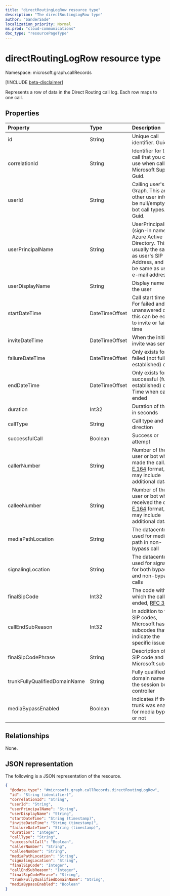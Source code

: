 ```yaml
---
title: "directRoutingLogRow resource type"
description: "The directRoutingLogRow type"
author: "SanderSade"
localization_priority: Normal
ms.prod: "cloud-communications"
doc_type: "resourcePageType"
---
```


# directRoutingLogRow resource type

Namespace: microsoft.graph.callRecords

[!INCLUDE [beta-disclaimer](../../includes/beta-disclaimer.md)]

Represents a row of data in the Direct Routing call log. Each row maps to one call.

## Properties

|Property|Type|Description|
|:---|:---|:---|
|id|String|Unique call identifier. Guid.|
|correlationId|String|Identifier for the call that you can use when calling Microsoft Support. Guid.|
|userId|String|Calling user's ID in Graph. This and other user info will be null/empty for bot call types. Guid.|
|userPrincipalName|String|UserPrincipalName (sign-in name) in Azure Active Directory. This is usually the same as user's SIP Address, and can be same as user's e-mail address|
|userDisplayName|String|Display name of the user|
|startDateTime|DateTimeOffset|Call start time.<br/>For failed and unanswered calls, this can be equal to invite or failure time|
|inviteDateTime|DateTimeOffset| When the initial invite was sent|
|failureDateTime|DateTimeOffset| Only exists for failed (not fully established) calls|
|endDateTime|DateTimeOffset| Only exists for successful (fully established) calls. Time when call ended |
|duration|Int32| Duration of the call in seconds |
|callType|String| Call type and direction |
|successfulCall|Boolean| Success or attempt |
|callerNumber|String| Number of the user or bot who made the call. [E.164](https://en.wikipedia.org/wiki/E.164) format, but may include additional data  |
|calleeNumber|String| Number of the user or bot who received the call. [E.164](https://en.wikipedia.org/wiki/E.164) format, but may include additional data |
|mediaPathLocation|String| The datacenter used for media path in non-bypass call |
|signalingLocation|String| The datacenter used for signaling for both bypass and non-bypass calls |
|finalSipCode|Int32| The code with which the call ended, [RFC 3261](https://tools.ietf.org/html/rfc3261) |
|callEndSubReason|Int32| In addition to the SIP codes, Microsoft has own subcodes that indicate the specific issue |
|finalSipCodePhrase|String| Description of the SIP code and Microsoft subcode |
|trunkFullyQualifiedDomainName|String| Fully qualified domain name of the session border controller |
|mediaBypassEnabled|Boolean| Indicates if the trunk was enabled for media bypass or not |

## Relationships

None.

## JSON representation

The following is a JSON representation of the resource.
<!-- {
  "blockType": "resource",
  "@odata.type": "microsoft.graph.callRecords.directRoutingLogRow",
  "baseType": "",
  "keyProperty": "id"
}
-->

``` json
{
  "@odata.type": "#microsoft.graph.callRecords.directRoutingLogRow",
  "id": "String (identifier)",
  "correlationId": "String",
  "userId": "String",
  "userPrincipalName": "String",
  "userDisplayName": "String",
  "startDateTime": "String (timestamp)",
  "inviteDateTime": "String (timestamp)",
  "failureDateTime": "String (timestamp)",
  "duration": "Integer",
  "callType": "String",
  "successfulCall": "Boolean",
  "callerNumber": "String",
  "calleeNumber": "String",
  "mediaPathLocation": "String",
  "signalingLocation": "String",
  "finalSipCode": "Integer",
  "callEndSubReason": "Integer",
  "finalSipCodePhrase": "String",
  "trunkFullyQualifiedDomainName": "String",
  "mediaBypassEnabled": "Boolean"
}
```
